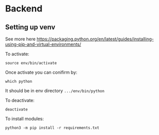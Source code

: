 # Backend

## Setting up venv
See more here https://packaging.python.org/en/latest/guides/installing-using-pip-and-virtual-environments/

To activate:
```
source env/bin/activate
```
Once activate you can conifirm by:
```
which python
```
It should be in env directory `.../env/bin/python`

To deactivate:
```
deactivate
```

To install modules:
```
python3 -m pip install -r requirements.txt
```